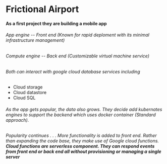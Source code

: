# Frictional Airport

#### As a first project they are building a mobile app

###### App engine -- Front end (Known for rapid deploment with its minimal infrastructure management)
###### Compute engine -- Back end (Customizable virtual machine service)
###### Both can interact with google cloud database services including
* Cloud storage
* Cloud datastore
* Cloud SQL
###### As the app gets popular, the data also grows. They decide add kubernates engines to support the backend which uses docker container (Standard approach).
###### Popularity continues . . . More functionality is added to front end. Rather than expanding the code base, they make use of Google cloud functions. **Cloud functions are serverless component. They can respond events from front end or back end all without provisioning or managing a single server**
